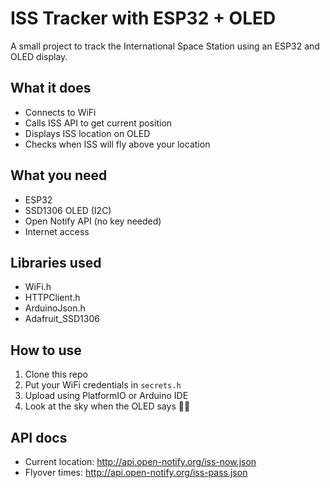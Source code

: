 #  ISS Tracker with ESP32 + OLED

A small project to track the International Space Station using an ESP32 and OLED display.

##  What it does
- Connects to WiFi
- Calls ISS API to get current position
- Displays ISS location on OLED
- Checks when ISS will fly above your location

##  What you need
- ESP32
- SSD1306 OLED (I2C)
- Open Notify API (no key needed)
- Internet access

##  Libraries used
- WiFi.h
- HTTPClient.h
- ArduinoJson.h
- Adafruit_SSD1306

##  How to use
1. Clone this repo
2. Put your WiFi credentials in `secrets.h`
3. Upload using PlatformIO or Arduino IDE
4. Look at the sky when the OLED says 🧑‍🚀

##  API docs
- Current location: http://api.open-notify.org/iss-now.json
- Flyover times: http://api.open-notify.org/iss-pass.json



